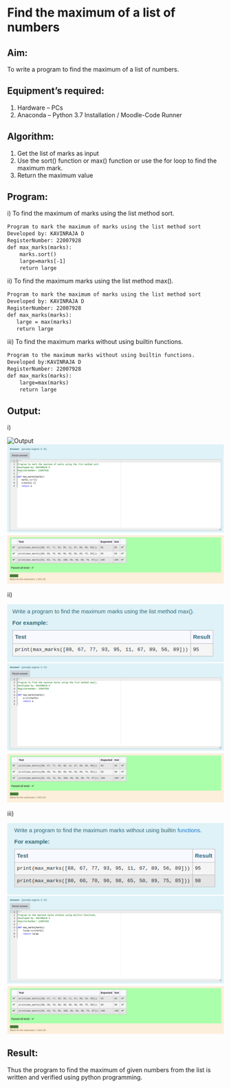 # Find the maximum of a list of numbers
## Aim:
To write a program to find the maximum of a list of numbers.
## Equipment’s required:
1.	Hardware – PCs
2.	Anaconda – Python 3.7 Installation / Moodle-Code Runner
## Algorithm:
1.	Get the list of marks as input
2.	Use the sort() function or max() function or use the for loop to find the maximum mark.
3.	Return the maximum value
## Program:
i)	To find the maximum of marks using the list method sort.
```
Program to mark the maximum of marks using the list method sort
Developed by: KAVINRAJA D 
RegisterNumber: 22007928
def max_marks(marks):
    marks.sort()
    large=marks[-1]
    return large
```
ii)	To find the maximum marks using the list method max().
```
Program to mark the maximum of marks using the list method sort
Developed by: KAVINRAJA D
RegisterNumber: 22007928
def max_marks(marks):
   large = max(marks)
   return large

```
iii) To find the maximum marks without using builtin functions.
```
Program to the maximum marks without using builtin functions.
Developed by:KAVINRAJA D 
RegisterNumber: 22007928
def max_marks(marks):
    large=max(marks)
    return large
```

## Output:
i)

![Output](./img/max_marks1.jpg)
![Output](./img/sort%20program.png)

ii)

![Output](./img/def.png)
![Output](./img/max.png)

iii)

![Output](./img/Screenshot%20from%202023-01-14%2009-07-28.png)
![Output](./img/bullitten%20program.png)
## Result:
Thus the program to find the maximum of given numbers from the list is written and verified using python programming.
